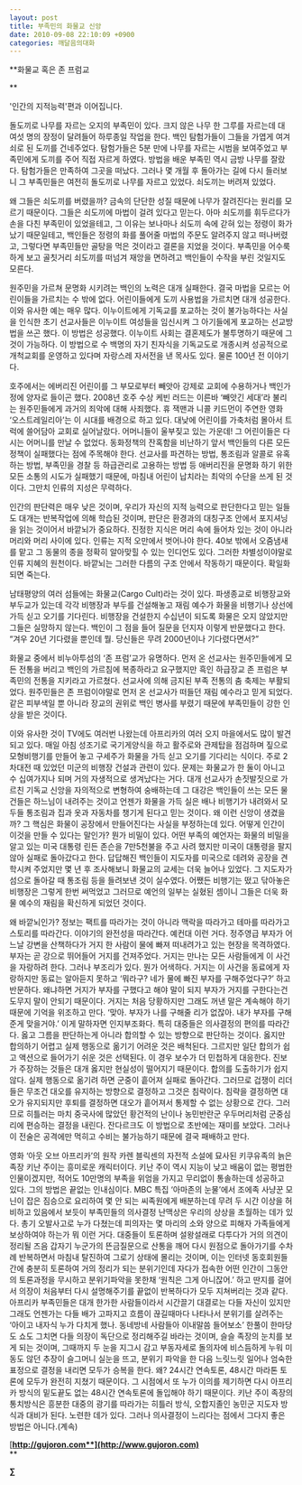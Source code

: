 ```yaml
---
layout: post
title: 부족민의 화물교 신앙
date: 2010-09-08 22:10:09 +0900
categories: 깨달음의대화
---
```

**화물교 혹은 존 프럼교  
  
** 

'인간의 지적능력'편과 이어집니다.  
  


돌도끼로 나무를 자르는 오지의 부족민이 있다. 크지 않은 나무 한 그루를 자르는데 대 여섯 명의 장정이 달려들어 하루종일 작업을 한다. 백인 탐험가들이 그들을 가엽게 여겨 쇠로 된 도끼를 건네주었다. 탐험가들은 5분 만에 나무를 자르는 시범을 보여주었고 부족민에게 도끼를 주어 직접 자르게 하였다. 방법을 배운 부족민 역시 금방 나무를 잘랐다. 탐험가들은 만족하여 그곳을 떠났다. 그러나 몇 개월 후 돌아가는 길에 다시 들러보니 그 부족민들은 여전히 돌도끼로 나무를 자르고 있었다. 쇠도끼는 버려져 있었다. 



왜 그들은 쇠도끼를 버렸을까? 금속의 단단한 성질 때문에 나무가 잘려진다는 원리를 모르기 때문이다. 그들은 쇠도끼에 마법이 걸려 있다고 믿는다. 아마 쇠도끼를 휘두르다가 손을 다친 부족민이 있었을테고, 그 이유는 보나마나 쇠도끼 속에 갇혀 있는 정령이 화가 났기 때문일테고, 백인들은 정령의 화를 풀어줄 마법의 주문도 알려주지 않고 떠나버렸고, 그렇다면 부족민들만 골탕을 먹은 것이라고 결론을 지었을 것이다. 부족민을 어수룩하게 보고 골칫거리 쇠도끼를 떠넘겨 재앙을 면하려고 백인들이 수작을 부린 것일지도 모른다.



원주민을 가르쳐 문명화 시키려는 백인의 노력은 대개 실패한다. 결국 마법을 모르는 어린이들을 가르치는 수 밖에 없다. 어린이들에게 도끼 사용법을 가르치면 대개 성공한다. 이와 유사한 예는 매우 많다. 이누이트에게 기독교를 포교하는 것이 불가능하다는 사실을 인식한 초기 선교사들은 이누이트 여성들을 임신시켜 그 아기들에게 포교하는 선교방법을 쓰곤 했다. 이 방법은 성공했다. 이누이트 사회는 결혼제도가 불투명하기 때문에 그것이 가능하다. 이 방법으로 수 백명의 자기 친자식을 기독교도로 개종시켜 성공적으로 개척교회를 운영하고 있다며 자랑스레 자서전을 낸 목사도 있다. 물론 100년 전 이야기다. 



호주에서는 에버리진 어린이를 그 부모로부터 빼앗아 강제로 교회에 수용하거나 백인가정에 양자로 들이곤 했다. 2008년 호주 수상 케빈 러드는 이른바 ‘빼앗긴 세대’라 불리는 원주민들에게 과거의 죄악에 대해 사죄했다. 휴 잭맨과 니콜 키드먼이 주연한 영화 ‘오스트레일리아’는 이 시대를 배경으로 하고 있다. 대낮에 어린이를 가축처럼 몰아서 트럭에 쓸어담아 교회로 실어날랐다. 어머니들이 울부짖고 있는 가운데! 그 어린이들은 다시는 어머니를 만날 수 없었다. 동화정책의 잔혹함을 비난하기 앞서 백인들의 다른 모든 정책이 실패했다는 점에 주목해야 한다. 선교사를 파견하는 방법, 통조림과 알콜로 유혹하는 방법, 부족민을 경찰 등 하급관리로 고용하는 방법 등 애버리진을 문명화 하기 위한 모든 소통의 시도가 실패했기 때문에, 마침내 어린이 납치라는 최악의 수단을 쓰게 된 것이다. 그만치 인류의 지성은 무력하다.



인간의 판단력은 매우 낮은 것이며, 우리가 자신의 지적 능력으로 판단한다고 믿는 일들도 대개는 반복작업에 의해 학습된 것이며, 판단은 환경과의 대칭구조 안에서 포지셔닝을 읽는 것이어서 바깥뇌가 중요하다. 진정한 지식은 머리 속에 들어차 있는 것이 아니라 머리와 머리 사이에 있다. 인류는 지적 오만에서 벗어나야 한다. 40보 밖에서 오줌냄새를 맡고 그 동물의 종을 정확히 알아맞힐 수 있는 인디언도 있다. 그러한 차별성이야말로 인류 지혜의 원천이다. 바깥뇌는 그러한 다름의 구조 안에서 작동하기 때문이다. 확일화 되면 죽는다.



남태평양의 여러 섬들에는 화물교(Cargo Cult)라는 것이 있다. 파생종교로 비행장교와 부두교가 있는데 각각 비행장과 부두를 건설해놓고 재림 예수가 화물을 비행기나 상선에 가득 싣고 오기를 기다린다. 비행장을 건설한지 수십년이 되도록 화물은 오지 않았지만 그들은 실망하지 않는다. 백인이 그 점을 들어 질문을 던지자 이렇게 반문했다고 한다. “겨우 20년 기다렸을 뿐인데 뭘. 당신들은 무려 2000년이나 기다렸다면서?”



화물교 중에서 비누아투섬의 ‘존 프럼’교가 유명하다. 먼저 온 선교사는 원주민들에게 모든 전통을 버리고 백인의 가르침에 복종하라고 요구했지만 흑인 하급장교 존 프럼은 부족민의 전통을 지키라고 가르쳤다. 선교사에 의해 금지된 부족 전통의 춤 축제는 부활되었다. 원주민들은 존 프럼이야말로 먼저 온 선교사가 떠들던 재림 예수라고 믿게 되었다. 같은 피부색일 뿐 아니라 장교의 권위로 백인 병사를 부렸기 때문에 부족민들이 강한 인상을 받은 것이다.



이와 유사한 것이 TV에도 여러번 나왔는데 아프리카의 여러 오지 마을에서도 많이 발견되고 있다. 매일 아침 성조기로 국기게양식을 하고 활주로와 관제탑을 점검하며 짚으로 모형비행기를 만들어 놓고 구세주가 화물을 가득 싣고 오기를 기다리는 식이다. 주로 2차대전 때 있었던 미군의 비행장 건설과 관련이 있다. 문제는 화물교가 한 둘이 아니고 수 십여가지나 되며 거의 자생적으로 생겨났다는 거다. 대개 선교사가 손짓발짓으로 가르친 기독교 신앙을 자의적으로 변형하여 숭배하는데 그 대강은 백인들이 쓰는 모든 물건들은 하느님이 내려주는 것이고 언젠가 화물을 가득 실은 배나 비행기가 내려와서 모두들 통조림과 집과 옷과 자동차를 챙기게 된다고 믿는 것이다. 왜 이런 신앙이 생겼을까? 그 핵심은 화물이 공장에서 만들어진다는 사실을 부정하는데 있다. 어떻게 인간이 이것을 만들 수 있다는 말인가? 뭔가 비밀이 있다. 어떤 부족의 예언자는 화물의 비밀을 알고 있는 미국 대통령 린든 존슨을 7만5천불을 주고 사려 했지만 미국이 대통령을 팔지 않아 실패로 돌아갔다고 한다. 답답해진 백인들이 지도자를 미국으로 데려와 공장을 견학시켜 주었지만 몇 년 후 조사해보니 화물교의 교세는 더욱 늘어나 있었다. 그 지도자가 섬으로 돌아갈 때 통조림 등을 들려보낸 것이 실수였다. 어쨌든 비행기는 떴고 닦아놓은 비행장은 그렇게 한번 써먹었고 그러므로 예언의 일부는 실혔된 셈이니 그들은 더욱 화물 예수의 재림을 확신하게 되었던 것이다.



왜 바깥뇌인가? 정보는 팩트를 따라가는 것이 아니라 맥락을 따라가고 테마를 따라가고 스토리를 따라간다. 이야기의 완전성을 따라간다. 예컨대 이런 거다. 정주영급 부자가 어느날 강변을 산책하다가 거지 한 사람이 물에 빠져 떠내려가고 있는 현장을 목격하였다. 부자는 곧 강으로 뛰어들어 거지를 건져주었다. 거지는 만나는 모든 사람들에게 이 사건을 자랑하려 한다. 그러나 부조리가 있다. 뭔가 어색하다. 거지는 이 사건을 동료에게 자랑하지만 동료는 알아듣지 못하고 ‘뭐라구? 네가 물에 빠진 부자를 구해주었다구?’ 하고 반문하다. 왜냐하면 거지가 부자를 구했다고 해야 말이 되지 부자가 거지를 구한다는건 도무지 말이 안되기 때문이다. 거지는 처음 당황하지만 그래도 꺼낸 말은 계속해야 하기 때문에 기억을 위조하고 만다. ‘맞아. 부자가 나를 구해줄 리가 없잖아. 내가 부자를 구해준게 맞을거야.’ 이게 말하자면 인지부조화다. 특히 대중들은 의사결정의 편의를 따라간다. 옳고 그름을 판단하는게 아니라 합의할 수 있는 방향으로 판단하는 것이다. 옳지만 합의하기 어렵고 실제 행동으로 옮기기 어려운 것은 배척된다. 그르지만 일단 합의가 쉽고 액션으로 들어가기 쉬운 것은 선택된다. 이 경우 보수가 더 민첩하게 대응한다. 진보가 주장하는 것들은 대개 옳지만 현실성이 떨어지기 때문이다. 합의를 도출하기가 쉽지 않다. 실제 행동으로 옮기려 하면 군중이 흩어져 실패로 돌아간다. 그러므로 겁쟁이 리더들은 무조건 대오를 유지하는 방향으로 결정하고 그것은 침략이다. 침략을 결정하면 대오가 유지되지만 후퇴를 결정하면 대오가 흩어져서 통제할 수 없는 상황으로 간다. 그러므로 히틀러는 마치 중국사에 많았던 황건적의 난이나 농민반란군 우두머리처럼 군중심리에 편승하는 결정을 내린다. 잔다르크도 이 방법으로 초반에는 재미를 보았다. 그러나 이 전술은 공격에만 먹히고 수비는 불가능하기 때문에 결국 패배하고 만다. 



영화 ‘아웃 오브 아프리카’의 원작 카렌 블릭센의 자전적 소설에 묘사된 키쿠유족의 늙은 족장 키난 주이는 흥미로운 캐릭터이다. 키난 주이 역시 지능이 낮고 배움이 없는 평범한 인물이겠지만, 적어도 10만명의 부족을 위엄을 가지고 무리없이 통솔하는데 성공하고 있다. 그의 방법은 끝없는 인내심이다. MBC 특집 ‘아마존의 눈물’에서 조에족 사냥꾼 모닌이 잡은 짐승으로 요리하여 몇 안 되는 씨족원에게 배분하는데 무려 두 시간 이상을 허비하고 있음에서 보듯이 부족민들의 의사결정 난맥상은 우리의 상상을 초월하는 데가 있다. 총기 오발사고로 누가 다쳤는데 피의자는 몇 마리의 소와 양으로 피해자 가족들에게 보상하여야 하는가 뭐 이런 거다. 대중들이 토론하며 설왕설래로 다투다가 거의 의견이 정리될 즈음 갑자기 누군가의 뜬금질문으로 산통을 깨어 다시 원점으로 돌아가기를 수차례 반복하면서 마침내 탈진하여 그로기 상태에 몰리는 것이며, 이는 인터넷 동호회원들 간에 충분히 토론하여 거의 정리가 되는 분위기인데 자다가 접속한 어떤 인간이 그동안의 토론과정을 무시하고 분위기파악을 못한채 ‘원칙은 그게 아니잖어.’ 하고 딴지를 걸어서 의장이 처음부터 다시 설명해주기를 끝없이 반복하다가 모두 지쳐버리는 것과 같다. 아프리카 부족민들은 대개 한가한 사람들이라서 시간끌기 대결로는 다들 자신이 있지만 그래도 언젠가는 다들 배가 고파지고 흐름이 끊길때마다 나타나서 분위기를 살려주는 ‘아이고 내자식 누가 다치게 했나. 동네방네 사람들아 이내말씀 들어보소’ 한풀이 한마당도 쇼도 그치면 다들 의장이 독단으로 정리해주길 바라는 것이며, 슬슬 족장의 눈치를 보게 되는 것이며, 그때까지 두 눈을 지그시 감고 부동자세로 돌의자에 비스듬하게 누워 미동도 않던 추장이 슬그머니 실눈을 뜨고, 분위기 파악을 한 다음 느릿느릿 일어나 엄숙한 표정으로 결정을 내리면 모두가 승복을 한다. 왜? 24시간 연속토론, 48시간 마라톤 토론에 모두가 완전히 지쳤기 때문이다. 그 시점에서 또 누가 이의를 제기하면 다시 아프리카 방식의 밑도끝도 없는 48시간 연속토론에 돌입해야 하기 때문이다. 키난 주이 족장의 통치방식은 흥분한 대중의 광기를 따라가는 히틀러 방식, 오합지졸인 농민군 지도자 방식과 대비가 된다. 노련한 데가 있다. 그러나 의사결정이 느리다는 점에서 그다지 좋은 방법은 아니다.(계속)







[**http://gujoron.com**](http://www.gujoron.com)**  
** 

**∑**